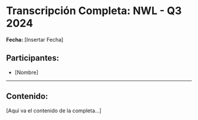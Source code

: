 # Transcripción Completa: NWL - Q3 2024

**Fecha:** [Insertar Fecha]

## Participantes:
* [Nombre]

---

## Contenido:

[Aquí va el contenido de la completa...]